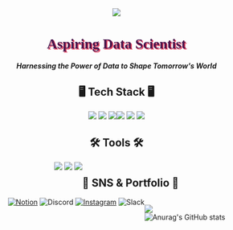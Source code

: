 <div align="center">
  <img src="https://capsule-render.vercel.app/api?type=waving&color=gradient&height=200&section=header&text=SUNJIHEE&fontSize=75&desc=Aspiring%20Data%20Scientist&descAlignY=75&descAlign=62&descSize=15" />
</div>

<div align="center">
<h1 style="font-family: 'Times New Roman', Times, serif; color: #4A154B; text-shadow: 2px 2px #E4405F;">Aspiring Data Scientist</h1>
</div>
<div align="center">

_**Harnessing the Power of Data to Shape Tomorrow's World**_

</div>


<div align="center">
<h2>🖥️ Tech Stack 🖥️</h2>
</div>
<div align="center" style="display: flex; flex-wrap: wrap; justify-content: center;">
<div>
<img src="https://img.shields.io/badge/Python-3776AB?style=flat&logo=python&logoColor=white" />
<img src="https://img.shields.io/badge/MySQL-4479A1?style=flat&logo=MySQL&logoColor=white" />
<img src="https://img.shields.io/badge/sqlite-003B57?style=flat&logo=sqlite&logoColor=white" />
</div>
<div>
<img src="https://img.shields.io/badge/R-276DC3?style=flat&logo=R&logoColor=white" />
<img src="https://img.shields.io/badge/postgresql-4169E1?style=flat&logo=postgresql&logoColor=white" />
<img src="https://img.shields.io/badge/Docker-2496ED?style=flat&logo=Docker&logoColor=white" />
</div>
</div>


<div align="center">
<h2>🛠️ Tools 🛠️</h2>
<div align="center" style="display: flex; flex-wrap: wrap; justify-content: center;">
<div>
<img src="https://img.shields.io/badge/visualstudiocode-007ACC?style=flat&logo=visualstudiocode&logoColor=white" />
<img src="https://img.shields.io/badge/tableau-E97627?style=flat&logo=tableau&logoColor=white" />
<img src="https://img.shields.io/badge/powerbi-F2C811?style=flat&logo=powerbi&logoColor=white" />
</div>


<div align="center">
<h2>📓 SNS & Portfolio 📓</h2>
</div>
<div align="center">
<a href="https://flawless-radon-9b5.notion.site/Data-Scientist-c748abbb1c3f432cb69ca97f86a42ad6?pvs=4">
<img alt="Notion" src ="https://img.shields.io/badge/Portfolio-%23000000.svg?style=for-the-badge&logo=notion&logoColor=white"/></a>
<img alt="Discord" src ="https://img.shields.io/badge/선지희%231561-%237289DA.svg?style=for-the-badge&logo=discord&logoColor=white"/>
<a href="https://www.instagram.com/mean.___.happy/?igshid=MmIzYWVlNDQ5Yg%3D%3D">
<img alt="Instagram" src ="https://img.shields.io/badge/Instagram-%23E4405F.svg?style=for-the-badge&logo=Instagram&logoColor=white"/></a>
<img alt="Slack" src ="https://img.shields.io/badge/선지희-%234A154B.svg?style=for-the-badge&logo=Slack&logoColor=white"/>
</div>
<br>

<div>

<a href="https://solved.ac/sunjh99"><img align="left" src="http://mazassumnida.wtf/api/v2/generate_badge?boj=sunjh99&theme=dark"/></a>


  
![Anurag's GitHub stats](https://github-readme-stats.vercel.app/api?username=SUNJIHEE&show_icons=true&theme=tokyonight)

</div>
<!--
**SUNJIHEE/SUNJIHEE** is a ✨ _special_ ✨ repository because its `README.md` (this file) appears on your GitHub profile.

Here are some ideas to get you started:

- 🔭 I’m currently working on ...
- 🌱 I’m currently learning ...
- 👯 I’m looking to collaborate on ...
- 🤔 I’m looking for help with ...
- 💬 Ask me about ...
- 📫 How to reach me: ...
- 😄 Pronouns: ...
- ⚡ Fun fact: ...
-->
